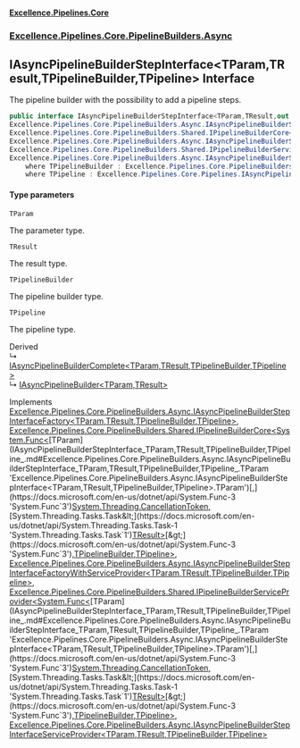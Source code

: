 #### [Excellence.Pipelines.Core](Excellence.Pipelines.md 'Excellence.Pipelines')
### [Excellence.Pipelines.Core.PipelineBuilders.Async](Excellence.Pipelines.md#Excellence.Pipelines.Core.PipelineBuilders.Async 'Excellence.Pipelines.Core.PipelineBuilders.Async')

## IAsyncPipelineBuilderStepInterface<TParam,TResult,TPipelineBuilder,TPipeline> Interface

The pipeline builder with the possibility to add a pipeline steps.

```csharp
public interface IAsyncPipelineBuilderStepInterface<TParam,TResult,out TPipelineBuilder,out TPipeline> :
Excellence.Pipelines.Core.PipelineBuilders.Async.IAsyncPipelineBuilderStepInterfaceFactory<TParam, TResult, TPipelineBuilder, TPipeline>,
Excellence.Pipelines.Core.PipelineBuilders.Shared.IPipelineBuilderCore<System.Func<TParam, System.Threading.CancellationToken, System.Threading.Tasks.Task<TResult>>, TPipelineBuilder, TPipeline>,
Excellence.Pipelines.Core.PipelineBuilders.Async.IAsyncPipelineBuilderStepInterfaceFactoryWithServiceProvider<TParam, TResult, TPipelineBuilder, TPipeline>,
Excellence.Pipelines.Core.PipelineBuilders.Shared.IPipelineBuilderServiceProvider<System.Func<TParam, System.Threading.CancellationToken, System.Threading.Tasks.Task<TResult>>, TPipelineBuilder, TPipeline>,
Excellence.Pipelines.Core.PipelineBuilders.Async.IAsyncPipelineBuilderStepInterfaceServiceProvider<TParam, TResult, TPipelineBuilder, TPipeline>
    where TPipelineBuilder : Excellence.Pipelines.Core.PipelineBuilders.Async.IAsyncPipelineBuilderStepInterface<TParam, TResult, TPipelineBuilder, TPipeline>
    where TPipeline : Excellence.Pipelines.Core.Pipelines.IAsyncPipeline<TParam, TResult>
```
#### Type parameters

<a name='Excellence.Pipelines.Core.PipelineBuilders.Async.IAsyncPipelineBuilderStepInterface_TParam,TResult,TPipelineBuilder,TPipeline_.TParam'></a>

`TParam`

The parameter type.

<a name='Excellence.Pipelines.Core.PipelineBuilders.Async.IAsyncPipelineBuilderStepInterface_TParam,TResult,TPipelineBuilder,TPipeline_.TResult'></a>

`TResult`

The result type.

<a name='Excellence.Pipelines.Core.PipelineBuilders.Async.IAsyncPipelineBuilderStepInterface_TParam,TResult,TPipelineBuilder,TPipeline_.TPipelineBuilder'></a>

`TPipelineBuilder`

The pipeline builder type.

<a name='Excellence.Pipelines.Core.PipelineBuilders.Async.IAsyncPipelineBuilderStepInterface_TParam,TResult,TPipelineBuilder,TPipeline_.TPipeline'></a>

`TPipeline`

The pipeline type.

Derived  
&#8627; [IAsyncPipelineBuilderComplete&lt;TParam,TResult,TPipelineBuilder,TPipeline&gt;](IAsyncPipelineBuilderComplete_TParam,TResult,TPipelineBuilder,TPipeline_.md 'Excellence.Pipelines.Core.PipelineBuilders.Async.IAsyncPipelineBuilderComplete<TParam,TResult,TPipelineBuilder,TPipeline>')  
&#8627; [IAsyncPipelineBuilder&lt;TParam,TResult&gt;](IAsyncPipelineBuilder_TParam,TResult_.md 'Excellence.Pipelines.Core.PipelineBuilders.IAsyncPipelineBuilder<TParam,TResult>')

Implements [Excellence.Pipelines.Core.PipelineBuilders.Async.IAsyncPipelineBuilderStepInterfaceFactory&lt;](IAsyncPipelineBuilderStepInterfaceFactory_TParam,TResult,TPipelineBuilder,TPipeline_.md 'Excellence.Pipelines.Core.PipelineBuilders.Async.IAsyncPipelineBuilderStepInterfaceFactory<TParam,TResult,TPipelineBuilder,TPipeline>')[TParam](IAsyncPipelineBuilderStepInterface_TParam,TResult,TPipelineBuilder,TPipeline_.md#Excellence.Pipelines.Core.PipelineBuilders.Async.IAsyncPipelineBuilderStepInterface_TParam,TResult,TPipelineBuilder,TPipeline_.TParam 'Excellence.Pipelines.Core.PipelineBuilders.Async.IAsyncPipelineBuilderStepInterface<TParam,TResult,TPipelineBuilder,TPipeline>.TParam')[,](IAsyncPipelineBuilderStepInterfaceFactory_TParam,TResult,TPipelineBuilder,TPipeline_.md 'Excellence.Pipelines.Core.PipelineBuilders.Async.IAsyncPipelineBuilderStepInterfaceFactory<TParam,TResult,TPipelineBuilder,TPipeline>')[TResult](IAsyncPipelineBuilderStepInterface_TParam,TResult,TPipelineBuilder,TPipeline_.md#Excellence.Pipelines.Core.PipelineBuilders.Async.IAsyncPipelineBuilderStepInterface_TParam,TResult,TPipelineBuilder,TPipeline_.TResult 'Excellence.Pipelines.Core.PipelineBuilders.Async.IAsyncPipelineBuilderStepInterface<TParam,TResult,TPipelineBuilder,TPipeline>.TResult')[,](IAsyncPipelineBuilderStepInterfaceFactory_TParam,TResult,TPipelineBuilder,TPipeline_.md 'Excellence.Pipelines.Core.PipelineBuilders.Async.IAsyncPipelineBuilderStepInterfaceFactory<TParam,TResult,TPipelineBuilder,TPipeline>')[TPipelineBuilder](IAsyncPipelineBuilderStepInterface_TParam,TResult,TPipelineBuilder,TPipeline_.md#Excellence.Pipelines.Core.PipelineBuilders.Async.IAsyncPipelineBuilderStepInterface_TParam,TResult,TPipelineBuilder,TPipeline_.TPipelineBuilder 'Excellence.Pipelines.Core.PipelineBuilders.Async.IAsyncPipelineBuilderStepInterface<TParam,TResult,TPipelineBuilder,TPipeline>.TPipelineBuilder')[,](IAsyncPipelineBuilderStepInterfaceFactory_TParam,TResult,TPipelineBuilder,TPipeline_.md 'Excellence.Pipelines.Core.PipelineBuilders.Async.IAsyncPipelineBuilderStepInterfaceFactory<TParam,TResult,TPipelineBuilder,TPipeline>')[TPipeline](IAsyncPipelineBuilderStepInterface_TParam,TResult,TPipelineBuilder,TPipeline_.md#Excellence.Pipelines.Core.PipelineBuilders.Async.IAsyncPipelineBuilderStepInterface_TParam,TResult,TPipelineBuilder,TPipeline_.TPipeline 'Excellence.Pipelines.Core.PipelineBuilders.Async.IAsyncPipelineBuilderStepInterface<TParam,TResult,TPipelineBuilder,TPipeline>.TPipeline')[&gt;](IAsyncPipelineBuilderStepInterfaceFactory_TParam,TResult,TPipelineBuilder,TPipeline_.md 'Excellence.Pipelines.Core.PipelineBuilders.Async.IAsyncPipelineBuilderStepInterfaceFactory<TParam,TResult,TPipelineBuilder,TPipeline>'), [Excellence.Pipelines.Core.PipelineBuilders.Shared.IPipelineBuilderCore&lt;](IPipelineBuilderCore_TPipelineDelegate,TPipelineBuilder,TPipeline_.md 'Excellence.Pipelines.Core.PipelineBuilders.Shared.IPipelineBuilderCore<TPipelineDelegate,TPipelineBuilder,TPipeline>')[System.Func&lt;](https://docs.microsoft.com/en-us/dotnet/api/System.Func-3 'System.Func`3')[TParam](IAsyncPipelineBuilderStepInterface_TParam,TResult,TPipelineBuilder,TPipeline_.md#Excellence.Pipelines.Core.PipelineBuilders.Async.IAsyncPipelineBuilderStepInterface_TParam,TResult,TPipelineBuilder,TPipeline_.TParam 'Excellence.Pipelines.Core.PipelineBuilders.Async.IAsyncPipelineBuilderStepInterface<TParam,TResult,TPipelineBuilder,TPipeline>.TParam')[,](https://docs.microsoft.com/en-us/dotnet/api/System.Func-3 'System.Func`3')[System.Threading.CancellationToken](https://docs.microsoft.com/en-us/dotnet/api/System.Threading.CancellationToken 'System.Threading.CancellationToken')[,](https://docs.microsoft.com/en-us/dotnet/api/System.Func-3 'System.Func`3')[System.Threading.Tasks.Task&lt;](https://docs.microsoft.com/en-us/dotnet/api/System.Threading.Tasks.Task-1 'System.Threading.Tasks.Task`1')[TResult](IAsyncPipelineBuilderStepInterface_TParam,TResult,TPipelineBuilder,TPipeline_.md#Excellence.Pipelines.Core.PipelineBuilders.Async.IAsyncPipelineBuilderStepInterface_TParam,TResult,TPipelineBuilder,TPipeline_.TResult 'Excellence.Pipelines.Core.PipelineBuilders.Async.IAsyncPipelineBuilderStepInterface<TParam,TResult,TPipelineBuilder,TPipeline>.TResult')[&gt;](https://docs.microsoft.com/en-us/dotnet/api/System.Threading.Tasks.Task-1 'System.Threading.Tasks.Task`1')[&gt;](https://docs.microsoft.com/en-us/dotnet/api/System.Func-3 'System.Func`3')[,](IPipelineBuilderCore_TPipelineDelegate,TPipelineBuilder,TPipeline_.md 'Excellence.Pipelines.Core.PipelineBuilders.Shared.IPipelineBuilderCore<TPipelineDelegate,TPipelineBuilder,TPipeline>')[TPipelineBuilder](IAsyncPipelineBuilderStepInterface_TParam,TResult,TPipelineBuilder,TPipeline_.md#Excellence.Pipelines.Core.PipelineBuilders.Async.IAsyncPipelineBuilderStepInterface_TParam,TResult,TPipelineBuilder,TPipeline_.TPipelineBuilder 'Excellence.Pipelines.Core.PipelineBuilders.Async.IAsyncPipelineBuilderStepInterface<TParam,TResult,TPipelineBuilder,TPipeline>.TPipelineBuilder')[,](IPipelineBuilderCore_TPipelineDelegate,TPipelineBuilder,TPipeline_.md 'Excellence.Pipelines.Core.PipelineBuilders.Shared.IPipelineBuilderCore<TPipelineDelegate,TPipelineBuilder,TPipeline>')[TPipeline](IAsyncPipelineBuilderStepInterface_TParam,TResult,TPipelineBuilder,TPipeline_.md#Excellence.Pipelines.Core.PipelineBuilders.Async.IAsyncPipelineBuilderStepInterface_TParam,TResult,TPipelineBuilder,TPipeline_.TPipeline 'Excellence.Pipelines.Core.PipelineBuilders.Async.IAsyncPipelineBuilderStepInterface<TParam,TResult,TPipelineBuilder,TPipeline>.TPipeline')[&gt;](IPipelineBuilderCore_TPipelineDelegate,TPipelineBuilder,TPipeline_.md 'Excellence.Pipelines.Core.PipelineBuilders.Shared.IPipelineBuilderCore<TPipelineDelegate,TPipelineBuilder,TPipeline>'), [Excellence.Pipelines.Core.PipelineBuilders.Async.IAsyncPipelineBuilderStepInterfaceFactoryWithServiceProvider&lt;](IAsyncPipelineBuilderStepInterfaceFactoryWithServiceProvider_TParam,TResult,TPipelineBuilder,TPipeline_.md 'Excellence.Pipelines.Core.PipelineBuilders.Async.IAsyncPipelineBuilderStepInterfaceFactoryWithServiceProvider<TParam,TResult,TPipelineBuilder,TPipeline>')[TParam](IAsyncPipelineBuilderStepInterface_TParam,TResult,TPipelineBuilder,TPipeline_.md#Excellence.Pipelines.Core.PipelineBuilders.Async.IAsyncPipelineBuilderStepInterface_TParam,TResult,TPipelineBuilder,TPipeline_.TParam 'Excellence.Pipelines.Core.PipelineBuilders.Async.IAsyncPipelineBuilderStepInterface<TParam,TResult,TPipelineBuilder,TPipeline>.TParam')[,](IAsyncPipelineBuilderStepInterfaceFactoryWithServiceProvider_TParam,TResult,TPipelineBuilder,TPipeline_.md 'Excellence.Pipelines.Core.PipelineBuilders.Async.IAsyncPipelineBuilderStepInterfaceFactoryWithServiceProvider<TParam,TResult,TPipelineBuilder,TPipeline>')[TResult](IAsyncPipelineBuilderStepInterface_TParam,TResult,TPipelineBuilder,TPipeline_.md#Excellence.Pipelines.Core.PipelineBuilders.Async.IAsyncPipelineBuilderStepInterface_TParam,TResult,TPipelineBuilder,TPipeline_.TResult 'Excellence.Pipelines.Core.PipelineBuilders.Async.IAsyncPipelineBuilderStepInterface<TParam,TResult,TPipelineBuilder,TPipeline>.TResult')[,](IAsyncPipelineBuilderStepInterfaceFactoryWithServiceProvider_TParam,TResult,TPipelineBuilder,TPipeline_.md 'Excellence.Pipelines.Core.PipelineBuilders.Async.IAsyncPipelineBuilderStepInterfaceFactoryWithServiceProvider<TParam,TResult,TPipelineBuilder,TPipeline>')[TPipelineBuilder](IAsyncPipelineBuilderStepInterface_TParam,TResult,TPipelineBuilder,TPipeline_.md#Excellence.Pipelines.Core.PipelineBuilders.Async.IAsyncPipelineBuilderStepInterface_TParam,TResult,TPipelineBuilder,TPipeline_.TPipelineBuilder 'Excellence.Pipelines.Core.PipelineBuilders.Async.IAsyncPipelineBuilderStepInterface<TParam,TResult,TPipelineBuilder,TPipeline>.TPipelineBuilder')[,](IAsyncPipelineBuilderStepInterfaceFactoryWithServiceProvider_TParam,TResult,TPipelineBuilder,TPipeline_.md 'Excellence.Pipelines.Core.PipelineBuilders.Async.IAsyncPipelineBuilderStepInterfaceFactoryWithServiceProvider<TParam,TResult,TPipelineBuilder,TPipeline>')[TPipeline](IAsyncPipelineBuilderStepInterface_TParam,TResult,TPipelineBuilder,TPipeline_.md#Excellence.Pipelines.Core.PipelineBuilders.Async.IAsyncPipelineBuilderStepInterface_TParam,TResult,TPipelineBuilder,TPipeline_.TPipeline 'Excellence.Pipelines.Core.PipelineBuilders.Async.IAsyncPipelineBuilderStepInterface<TParam,TResult,TPipelineBuilder,TPipeline>.TPipeline')[&gt;](IAsyncPipelineBuilderStepInterfaceFactoryWithServiceProvider_TParam,TResult,TPipelineBuilder,TPipeline_.md 'Excellence.Pipelines.Core.PipelineBuilders.Async.IAsyncPipelineBuilderStepInterfaceFactoryWithServiceProvider<TParam,TResult,TPipelineBuilder,TPipeline>'), [Excellence.Pipelines.Core.PipelineBuilders.Shared.IPipelineBuilderServiceProvider&lt;](IPipelineBuilderServiceProvider_TPipelineDelegate,TPipelineBuilder,TPipeline_.md 'Excellence.Pipelines.Core.PipelineBuilders.Shared.IPipelineBuilderServiceProvider<TPipelineDelegate,TPipelineBuilder,TPipeline>')[System.Func&lt;](https://docs.microsoft.com/en-us/dotnet/api/System.Func-3 'System.Func`3')[TParam](IAsyncPipelineBuilderStepInterface_TParam,TResult,TPipelineBuilder,TPipeline_.md#Excellence.Pipelines.Core.PipelineBuilders.Async.IAsyncPipelineBuilderStepInterface_TParam,TResult,TPipelineBuilder,TPipeline_.TParam 'Excellence.Pipelines.Core.PipelineBuilders.Async.IAsyncPipelineBuilderStepInterface<TParam,TResult,TPipelineBuilder,TPipeline>.TParam')[,](https://docs.microsoft.com/en-us/dotnet/api/System.Func-3 'System.Func`3')[System.Threading.CancellationToken](https://docs.microsoft.com/en-us/dotnet/api/System.Threading.CancellationToken 'System.Threading.CancellationToken')[,](https://docs.microsoft.com/en-us/dotnet/api/System.Func-3 'System.Func`3')[System.Threading.Tasks.Task&lt;](https://docs.microsoft.com/en-us/dotnet/api/System.Threading.Tasks.Task-1 'System.Threading.Tasks.Task`1')[TResult](IAsyncPipelineBuilderStepInterface_TParam,TResult,TPipelineBuilder,TPipeline_.md#Excellence.Pipelines.Core.PipelineBuilders.Async.IAsyncPipelineBuilderStepInterface_TParam,TResult,TPipelineBuilder,TPipeline_.TResult 'Excellence.Pipelines.Core.PipelineBuilders.Async.IAsyncPipelineBuilderStepInterface<TParam,TResult,TPipelineBuilder,TPipeline>.TResult')[&gt;](https://docs.microsoft.com/en-us/dotnet/api/System.Threading.Tasks.Task-1 'System.Threading.Tasks.Task`1')[&gt;](https://docs.microsoft.com/en-us/dotnet/api/System.Func-3 'System.Func`3')[,](IPipelineBuilderServiceProvider_TPipelineDelegate,TPipelineBuilder,TPipeline_.md 'Excellence.Pipelines.Core.PipelineBuilders.Shared.IPipelineBuilderServiceProvider<TPipelineDelegate,TPipelineBuilder,TPipeline>')[TPipelineBuilder](IAsyncPipelineBuilderStepInterface_TParam,TResult,TPipelineBuilder,TPipeline_.md#Excellence.Pipelines.Core.PipelineBuilders.Async.IAsyncPipelineBuilderStepInterface_TParam,TResult,TPipelineBuilder,TPipeline_.TPipelineBuilder 'Excellence.Pipelines.Core.PipelineBuilders.Async.IAsyncPipelineBuilderStepInterface<TParam,TResult,TPipelineBuilder,TPipeline>.TPipelineBuilder')[,](IPipelineBuilderServiceProvider_TPipelineDelegate,TPipelineBuilder,TPipeline_.md 'Excellence.Pipelines.Core.PipelineBuilders.Shared.IPipelineBuilderServiceProvider<TPipelineDelegate,TPipelineBuilder,TPipeline>')[TPipeline](IAsyncPipelineBuilderStepInterface_TParam,TResult,TPipelineBuilder,TPipeline_.md#Excellence.Pipelines.Core.PipelineBuilders.Async.IAsyncPipelineBuilderStepInterface_TParam,TResult,TPipelineBuilder,TPipeline_.TPipeline 'Excellence.Pipelines.Core.PipelineBuilders.Async.IAsyncPipelineBuilderStepInterface<TParam,TResult,TPipelineBuilder,TPipeline>.TPipeline')[&gt;](IPipelineBuilderServiceProvider_TPipelineDelegate,TPipelineBuilder,TPipeline_.md 'Excellence.Pipelines.Core.PipelineBuilders.Shared.IPipelineBuilderServiceProvider<TPipelineDelegate,TPipelineBuilder,TPipeline>'), [Excellence.Pipelines.Core.PipelineBuilders.Async.IAsyncPipelineBuilderStepInterfaceServiceProvider&lt;](IAsyncPipelineBuilderStepInterfaceServiceProvider_TParam,TResult,TPipelineBuilder,TPipeline_.md 'Excellence.Pipelines.Core.PipelineBuilders.Async.IAsyncPipelineBuilderStepInterfaceServiceProvider<TParam,TResult,TPipelineBuilder,TPipeline>')[TParam](IAsyncPipelineBuilderStepInterface_TParam,TResult,TPipelineBuilder,TPipeline_.md#Excellence.Pipelines.Core.PipelineBuilders.Async.IAsyncPipelineBuilderStepInterface_TParam,TResult,TPipelineBuilder,TPipeline_.TParam 'Excellence.Pipelines.Core.PipelineBuilders.Async.IAsyncPipelineBuilderStepInterface<TParam,TResult,TPipelineBuilder,TPipeline>.TParam')[,](IAsyncPipelineBuilderStepInterfaceServiceProvider_TParam,TResult,TPipelineBuilder,TPipeline_.md 'Excellence.Pipelines.Core.PipelineBuilders.Async.IAsyncPipelineBuilderStepInterfaceServiceProvider<TParam,TResult,TPipelineBuilder,TPipeline>')[TResult](IAsyncPipelineBuilderStepInterface_TParam,TResult,TPipelineBuilder,TPipeline_.md#Excellence.Pipelines.Core.PipelineBuilders.Async.IAsyncPipelineBuilderStepInterface_TParam,TResult,TPipelineBuilder,TPipeline_.TResult 'Excellence.Pipelines.Core.PipelineBuilders.Async.IAsyncPipelineBuilderStepInterface<TParam,TResult,TPipelineBuilder,TPipeline>.TResult')[,](IAsyncPipelineBuilderStepInterfaceServiceProvider_TParam,TResult,TPipelineBuilder,TPipeline_.md 'Excellence.Pipelines.Core.PipelineBuilders.Async.IAsyncPipelineBuilderStepInterfaceServiceProvider<TParam,TResult,TPipelineBuilder,TPipeline>')[TPipelineBuilder](IAsyncPipelineBuilderStepInterface_TParam,TResult,TPipelineBuilder,TPipeline_.md#Excellence.Pipelines.Core.PipelineBuilders.Async.IAsyncPipelineBuilderStepInterface_TParam,TResult,TPipelineBuilder,TPipeline_.TPipelineBuilder 'Excellence.Pipelines.Core.PipelineBuilders.Async.IAsyncPipelineBuilderStepInterface<TParam,TResult,TPipelineBuilder,TPipeline>.TPipelineBuilder')[,](IAsyncPipelineBuilderStepInterfaceServiceProvider_TParam,TResult,TPipelineBuilder,TPipeline_.md 'Excellence.Pipelines.Core.PipelineBuilders.Async.IAsyncPipelineBuilderStepInterfaceServiceProvider<TParam,TResult,TPipelineBuilder,TPipeline>')[TPipeline](IAsyncPipelineBuilderStepInterface_TParam,TResult,TPipelineBuilder,TPipeline_.md#Excellence.Pipelines.Core.PipelineBuilders.Async.IAsyncPipelineBuilderStepInterface_TParam,TResult,TPipelineBuilder,TPipeline_.TPipeline 'Excellence.Pipelines.Core.PipelineBuilders.Async.IAsyncPipelineBuilderStepInterface<TParam,TResult,TPipelineBuilder,TPipeline>.TPipeline')[&gt;](IAsyncPipelineBuilderStepInterfaceServiceProvider_TParam,TResult,TPipelineBuilder,TPipeline_.md 'Excellence.Pipelines.Core.PipelineBuilders.Async.IAsyncPipelineBuilderStepInterfaceServiceProvider<TParam,TResult,TPipelineBuilder,TPipeline>')